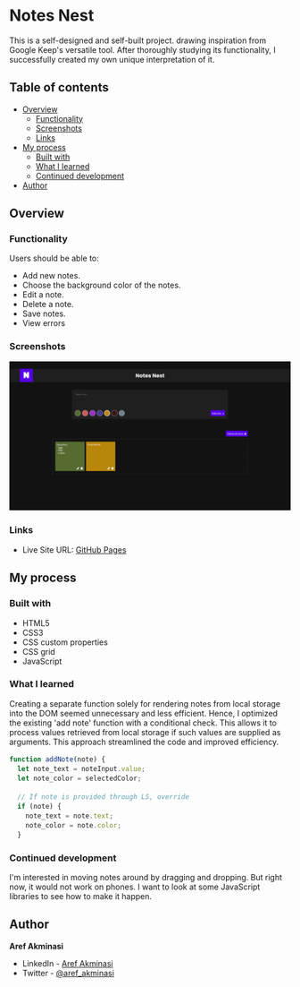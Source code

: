 # Notes Nest

This is a self-designed and self-built project. drawing inspiration from Google Keep's versatile tool. After thoroughly studying its functionality, I successfully created my own unique interpretation of it.

## Table of contents

- [Overview](#overview)
  - [Functionality](#functionality)
  - [Screenshots](#screenshots)
  - [Links](#links)
- [My process](#my-process)
  - [Built with](#built-with)
  - [What I learned](#what-i-learned)
  - [Continued development](#continued-development)
- [Author](#author)

## Overview

### Functionality

Users should be able to:

- Add new notes.
- Choose the background color of the notes.
- Edit a note.
- Delete a note.
- Save notes.
- View errors

### Screenshots

![](/screenshots/screenshot1.jpg)

### Links

- Live Site URL: [GitHub Pages](https://aref-akminasi.github.io/notes-nest/)

## My process

### Built with

- HTML5
- CSS3
- CSS custom properties
- CSS grid
- JavaScript

### What I learned

Creating a separate function solely for rendering notes from local storage into the DOM seemed unnecessary and less efficient. Hence, I optimized the existing 'add note' function with a conditional check. This allows it to process values retrieved from local storage if such values are supplied as arguments. This approach streamlined the code and improved efficiency.

```js
function addNote(note) {
  let note_text = noteInput.value;
  let note_color = selectedColor;

  // If note is provided through LS, override
  if (note) {
    note_text = note.text;
    note_color = note.color;
  }
```

### Continued development

I'm interested in moving notes around by dragging and dropping. But right now, it would not work on phones. I want to look at some JavaScript libraries to see how to make it happen.

## Author

**Aref Akminasi**

- LinkedIn - [Aref Akminasi](https://www.linkedin.com/in/aref-akminasi-91412b207/)
- Twitter - [@aref_akminasi](https://twitter.com/aref_akminasi)
